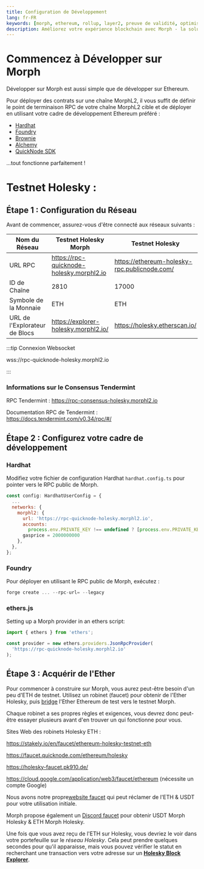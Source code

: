```yaml
---
title: Configuration de Développement
lang: fr-FR
keywords: [morph, ethereum, rollup, layer2, preuve de validité, optimistic zk-rollup]
description: Améliorez votre expérience blockchain avec Morph - la solution optimistic zk-rollup sécurisée, décentralisée, rentable et performante. Essayez-le maintenant !
---
```


# Commencez à Développer sur Morph

Développer sur Morph est aussi simple que de développer sur Ethereum.

Pour déployer des contrats sur une chaîne MorphL2, il vous suffit de définir le point de terminaison RPC de votre chaîne MorphL2 cible et de déployer en utilisant votre cadre de développement Ethereum préféré :

- [Hardhat](https://hardhat.org/)
- [Foundry](https://github.com/foundry-rs/foundry)
- [Brownie](https://eth-brownie.readthedocs.io/en/stable/)
- [Alchemy](https://docs.alchemy.com/reference/alchemy-sdk-quickstart)
- [QuickNode SDK](https://www.quicknode.com/docs/quicknode-sdk/getting-started?utm_source=morph-docs)

...tout fonctionne parfaitement !

# Testnet Holesky :

## Étape 1 : Configuration du Réseau

Avant de commencer, assurez-vous d'être connecté aux réseaux suivants :

| Nom du Réseau | Testnet Holesky Morph | Testnet Holesky |
| --- | --- | --- |
| URL RPC | https://rpc-quicknode-holesky.morphl2.io | https://ethereum-holesky-rpc.publicnode.com/ |
| ID de Chaîne | 2810 | 17000 |
| Symbole de la Monnaie | ETH | ETH |
| URL de l'Explorateur de Blocs | https://explorer-holesky.morphl2.io/ | https://holesky.etherscan.io/ |

:::tip Connexion Websocket

wss://rpc-quicknode-holesky.morphl2.io

:::

### Informations sur le Consensus Tendermint

RPC Tendermint : https://rpc-consensus-holesky.morphl2.io

Documentation RPC de Tendermint : https://docs.tendermint.com/v0.34/rpc/#/

## Étape 2 : Configurez votre cadre de développement

### Hardhat

Modifiez votre fichier de configuration Hardhat `hardhat.config.ts` pour pointer vers le RPC public de Morph.

```jsx
const config: HardhatUserConfig = {
  ...
  networks: {
    morphl2: {
      url: 'https://rpc-quicknode-holesky.morphl2.io',
      accounts:
        process.env.PRIVATE_KEY !== undefined ? [process.env.PRIVATE_KEY] : [],
      gasprice = 2000000000
    },
  },
};
```

### Foundry

Pour déployer en utilisant le RPC public de Morph, exécutez :

```jsx
forge create ... --rpc-url= --legacy
```



### ethers.js

Setting up a Morph  provider in an ethers script:

```jsx
import { ethers } from 'ethers';

const provider = new ethers.providers.JsonRpcProvider(
  'https://rpc-quicknode-holesky.morphl2.io'
);
```

## Étape 3 : Acquérir de l'Ether

Pour commencer à construire sur Morph, vous aurez peut-être besoin d'un peu d'ETH de testnet. Utilisez un robinet (faucet) pour obtenir de l'Ether Holesky, puis [bridge](https://bridge-holesky.morphl2.io)  l'Ether Ethereum de test vers le testnet Morph.

Chaque robinet a ses propres règles et exigences, vous devrez donc peut-être essayer plusieurs avant d'en trouver un qui fonctionne pour vous.

Sites Web des robinets Holesky ETH :

https://stakely.io/en/faucet/ethereum-holesky-testnet-eth

https://faucet.quicknode.com/ethereum/holesky

https://holesky-faucet.pk910.de/

https://cloud.google.com/application/web3/faucet/ethereum (nécessite un compte Google)

Nous avons notre propre[website faucet](https://morphfaucet.com/) qui peut réclamer de l'ETH & USDT pour votre utilisation initiale.


Morph propose également un [Discord faucet](../../quick-start/3-faucet.md#morph-holesky-eth) pour obtenir USDT Morph Holesky & ETH Morph Holesky.

Une fois que vous avez reçu de l'ETH sur Holesky, vous devriez le voir dans votre portefeuille sur le *réseau Holesky*. Cela peut prendre quelques secondes pour qu'il apparaisse, mais vous pouvez vérifier le statut en recherchant une transaction vers votre adresse sur un **[Holesky Block Explorer](https://holesky.etherscan.io/)**.


